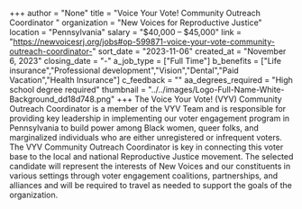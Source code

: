 +++
author = "None"
title = "Voice Your Vote! Community Outreach Coordinator "
organization = "New Voices for Reproductive Justice"
location = "Pennsylvania"
salary = "$40,000 – $45,000"
link = "https://newvoicesrj.org/jobs#op-599871-voice-your-vote-community-outreach-coordinator-"
sort_date = "2023-11-06"
created_at = "November 6, 2023"
closing_date = "-"
a_job_type = ["Full Time"]
b_benefits = ["Life insurance","Professional development","Vision","Dental","Paid Vacation","Health Insurance"]
c_feedback = ""
aa_degrees_required = "High school degree required"
thumbnail = "../../images/Logo-Full-Name-White-Background_dd18d748.png"
+++
The Voice Your Vote! (VYV) Community Outreach Coordinator is a member of the VYV Team and is responsible for providing key leadership in implementing our voter engagement program in Pennsylvania to build power among Black women, queer folks, and marginalized individuals who are either unregistered or infrequent voters. The VYV Community Outreach Coordinator is key in connecting this voter base to the local and national  Reproductive Justice movement. The selected candidate will represent the interests of New Voices and our constituents in various settings through voter engagement coalitions, partnerships, and alliances and will be required to travel as needed to support the goals of the organization.